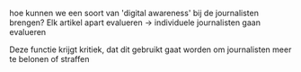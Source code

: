 hoe kunnen we een soort van 'digital awareness' bij de journalisten brengen?
Elk artikel apart evalueren -> individuele journalisten gaan evalueren

Deze functie krijgt kritiek, dat dit gebruikt gaat worden om journalisten meer te belonen of straffen


